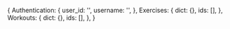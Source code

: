 {
    Authentication: {
        user_id: '',
        username: '',
    },
    Exercises: {
        dict: {},
        ids: [],
    },
    Workouts: {
        dict: {},
        ids: [],
    },
}
